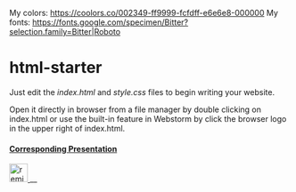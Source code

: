 My colors: https://coolors.co/002349-ff9999-fcfdff-e6e6e8-000000
My fonts: https://fonts.google.com/specimen/Bitter?selection.family=Bitter|Roboto

# html-starter 

Just edit the *index.html* and *style.css* files to begin writing your website.

Open it directly in browser from a file manager by double clicking on index.html or use the built-in feature in Webstorm by click the browser logo in the upper right of index.html.

#### [Corresponding Presentation](https://docs.google.com/presentation/d/1qeO-OzWA3YbAudPjccxsbSRM0W_Jj3X3px4WqYW89eA/edit?usp=sharing)

<!-- Remix Button -->
<a href="https://glitch.com/edit/#!/remix/talented-hyena">
  <img src="https://cdn.glitch.com/2bdfb3f8-05ef-4035-a06e-2043962a3a13%2Fremix%402x.png?1513093958726" alt="remix button" aria-label="remix" height="33">
</a> __
